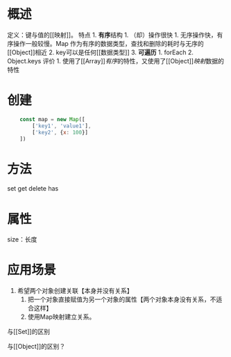 # 概述
定义：键与值的[[映射]]。
特点
	1. **有序**结构
		1. （却）操作很快
			1. 无序操作快，有序操作一般较慢。Map 作为有序的数据类型，查找和删除的耗时与无序的[[Object]]相近
	2. key可以是任何[[数据类型]] 
	3. **可遍历** 
		1. forEach
		2. Object.keys
评价
	1. 使用了[[Array]]*有序*的特性，又使用了[[Object]]*映射*数据的特性
# 创建
```js
	const map = new Map([
		['key1', 'value1'],
		['key2', {x: 100}]
	])
```
# 方法
set
get
delete
has
# 属性
size：长度
# 应用场景
1. 希望两个对象创建关联【本身并没有关系】
	1. 把一个对象直接赋值为另一个对象的属性【两个对象本身没有关系，不适合这样】
	2. 使用Map映射建立关系。


与[[Set]]的区别

与[[Object]]的区别？